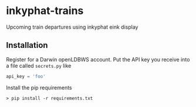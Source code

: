 # inkyphat-trains
Upcoming train departures using inkyphat eink display

## Installation

Register for a Darwin openLDBWS account. Put the API key you receive into a file called `secrets.py` like

```python
api_key = 'foo'
```

Install the pip requirements

```
> pip install -r requirements.txt
```